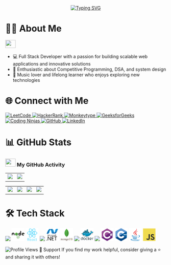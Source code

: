 <p align="center"> <a href="https://git.io/typing-svg"> <img src="https://readme-typing-svg.herokuapp.com?font=Fira+Code&weight=600&pause=1000&color=0A66C2&center=true&width=750&lines=I'm+Pradeep+Singh,+a+Dedicated+Learner+and+Full-Stack+Developer" alt="Typing SVG" /> </a> </p>
<h1>👨‍💻 About Me</h1> <img src="https://media2.giphy.com/media/QssGEmpkyEOhBCb7e1/giphy.gif" width="32" height="25" /> <ul> <li>💻 Full Stack Developer with a passion for building scalable web applications and innovative solutions</li> <li>🧠 Enthusiastic about Competitive Programming, DSA, and system design</li> <li>🎵 Music lover and lifelong learner who enjoys exploring new technologies</li> </ul>
<h1>🌐 Connect with Me</h1>
<div align="left"> <a href="https://leetcode.com/DeepThinking44" target="_blank" rel="noreferrer"> <img src="https://leetcode.com/static/images/LeetCode_logo_rvs.png" width="36" alt="LeetCode" /> </a> <a href="https://www.hackerrank.com/profile/pradeepsinghsat1" target="_blank" rel="noreferrer"> <img src="https://upload.wikimedia.org/wikipedia/commons/4/40/HackerRank_Icon-1000px.png" width="36" alt="HackerRank" /> </a> <a href="https://monkeytype.com/account" target="_blank" rel="noreferrer"> <img src="https://cdn-1.webcatalog.io/catalog/monkeytype/monkeytype-icon-filled.png" width="36" alt="Monkeytype" /> </a> <a href="https://www.geeksforgeeks.org/user/deepthinking44" target="_blank" rel="noreferrer"> <img src="https://media.geeksforgeeks.org/wp-content/uploads/20220413171711/gfgblack.png" width="36" alt="GeeksforGeeks" /> </a> <a href="https://www.naukri.com/code360/profile/DeepThinking44" target="_blank" rel="noreferrer"> <img src="https://icon-library.com/images/icon-ninja/icon-ninja-14.jpg" width="36" alt="Coding Ninjas" /> </a> <a href="https://www.github.com/D6-80428-pradeep" target="_blank" rel="noreferrer"> <img src="https://raw.githubusercontent.com/danielcranney/readme-generator/main/public/icons/socials/github.svg" width="32" alt="GitHub" /> </a> <a href="https://www.linkedin.com/in/pradeep-singh-96983b196/" target="_blank" rel="noreferrer"> <img src="https://raw.githubusercontent.com/danielcranney/readme-generator/main/public/icons/socials/linkedin.svg" width="32" alt="LinkedIn" /> </a> </div>
<h1>📊 GitHub Stats</h1>
<h3><img src="https://media2.giphy.com/media/QssGEmpkyEOhBCb7e1/giphy.gif" width="32" height="25" /> My GitHub Activity</h3> <table> <tr> <td><img src="https://github-profile-summary-cards.vercel.app/api/cards/profile-details?username=d6-80428-pradeep&theme=github_dark" width="100%"/></td> <td><img src="https://github-readme-streak-stats.herokuapp.com/?user=d6-80428-pradeep&theme=merko" width="100%"/></td> </tr> </table> <table> <tr> <td><img src="https://github-profile-summary-cards.vercel.app/api/cards/stats?username=d6-80428-pradeep&theme=github_dark" /></td> <td><img src="https://github-profile-summary-cards.vercel.app/api/cards/productive-time?username=d6-80428-pradeep&theme=github_dark&utcOffset=5" /></td> <td><img src="https://github-profile-summary-cards.vercel.app/api/cards/repos-per-language?username=d6-80428-pradeep&theme=github_dark" /></td> <td><img src="https://github-profile-summary-cards.vercel.app/api/cards/most-commit-language?username=d6-80428-pradeep&theme=github_dark" /></td> </tr> </table>
<h1>🛠️ Tech Stack</h1>
<p align="left"> <a href="https://angular.io" target="_blank"><img src="https://angular.io/assets/images/logos/angular/angular.svg" width="40" /></a> <a href="https://nodejs.org" target="_blank"><img src="https://raw.githubusercontent.com/devicons/devicon/master/icons/nodejs/nodejs-original-wordmark.svg" width="40" /></a> <a href="https://reactjs.org" target="_blank"><img src="https://raw.githubusercontent.com/devicons/devicon/master/icons/react/react-original-wordmark.svg" width="40" /></a> <a href="https://spring.io/" target="_blank"><img src="https://www.vectorlogo.zone/logos/springio/springio-icon.svg" width="40" /></a> <a href="https://dotnet.microsoft.com/" target="_blank"><img src="https://raw.githubusercontent.com/devicons/devicon/master/icons/dot-net/dot-net-original-wordmark.svg" width="40" /></a> <a href="https://www.mongodb.com/" target="_blank"><img src="https://raw.githubusercontent.com/devicons/devicon/master/icons/mongodb/mongodb-original-wordmark.svg" width="40" /></a> <a href="https://kubernetes.io" target="_blank"><img src="https://www.vectorlogo.zone/logos/kubernetes/kubernetes-icon.svg" width="40" /></a> <a href="https://www.docker.com/" target="_blank"><img src="https://raw.githubusercontent.com/devicons/devicon/master/icons/docker/docker-original-wordmark.svg" width="40" /></a> <a href="https://tailwindcss.com/" target="_blank"><img src="https://www.vectorlogo.zone/logos/tailwindcss/tailwindcss-icon.svg" width="40" /></a> <a href="https://www.w3schools.com/cs/" target="_blank"><img src="https://raw.githubusercontent.com/devicons/devicon/master/icons/csharp/csharp-original.svg" width="40" /></a> <a href="https://www.w3schools.com/cpp/" target="_blank"><img src="https://raw.githubusercontent.com/devicons/devicon/master/icons/cplusplus/cplusplus-original.svg" width="40" /></a> <a href="https://www.java.com" target="_blank"><img src="https://raw.githubusercontent.com/devicons/devicon/master/icons/java/java-original.svg" width="40" /></a> <a href="https://developer.mozilla.org/en-US/docs/Web/JavaScript" target="_blank"><img src="https://raw.githubusercontent.com/devicons/devicon/master/icons/javascript/javascript-original.svg" width="40" /></a> </p>
<img src="https://komarev.com/ghpvc/?username=d6-80428-pradeep&label=Profile%20Views&color=0e75b6&style=flat" alt="Profile Views"/>
🙌 Support
If you find my work helpful, consider giving a ⭐ and sharing it with others!

